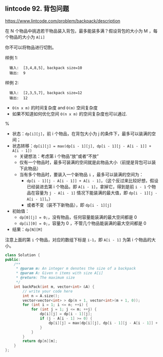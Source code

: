 ## lintcode 92. 背包问题

https://www.lintcode.com/problem/backpack/description

在 N 个物品中挑选若干物品装入背包，最多能装多满？假设背包的大小为 M ，每个物品的大小为 `A[i]`

你不可以将物品进行切割。

样例 1:

```
  输入:  [3,4,8,5], backpack size=10
  输出:  9
```

样例 2:

```
  输入:  [2,3,5,7], backpack size=12
  输出:  12
```

- `O(n x m)` 的时间复杂度 and `O(m)` 空间复杂度
- 如果不知道如何优化空间 `O(n x m)` 的空间复杂度也可以通过.

%

- 状态：`dp[i][j]`，前 i 个物品，在背包大小为 j 的条件下，最多可以装满的空间；
- 状态转移：`dp[i][j] = max(dp[i - 1][j], dp[i - 1][j - A[i - 1]] + A[i - 1])`
  - 关键想法：考虑第 i 个物品“放”或者“不放”
  - 仅有一个物品时，最多可装满的空间就是此物品大小（前提是背包可以装下此物品）
  - 当有多个物品时，要装入一个新物品 `i` ，最多可以装满的空间为：
    - `dp[i - 1][j - A[i - 1]] + A[i - 1]`，（这个反过来比较好想，假设已经装进去第 i 个物品，即 `A[i - 1]`，拿掉它，得到是前 `i - 1` 个物品在容量为 `j - A[i - 1]` 情况下能装满的最大值，即 `dp[i - 1][j - A[i - 1]]`。）
    - 或者不变（装不下新物品），即 `dp[i - 1][j]`
- 初始值：
  - `dp[0][j] = 0;`，没有物品，任何容量能装满的最大空间都是 0
  - `dp[i][0] = 0;`，容量为 0 ，不管几个物品能装满的最大空间都是 0
- 结果：`dp[N][M]`

注意上面的第 `i` 个物品，对应的数组下标是 `i-1`，即 `A[i - 1]` 为第 i 个物品的大小。

```cpp
class Solution {
public:
    /**
     * @param m: An integer m denotes the size of a backpack
     * @param A: Given n items with size A[i]
     * @return: The maximum size
     */
    int backPack(int m, vector<int> &A) {
        // write your code here
        int n = A.size();
        vector<vector<int> > dp(n + 1, vector<int>(m + 1, 0));
        for (int i = 1; i <= n; ++i) {
            for (int j = 1; j <= m; ++j) {
                dp[i][j] = dp[i - 1][j];
                if (j - A[i - 1] >= 0) {
                    dp[i][j] = max(dp[i][j], dp[i - 1][j - A[i - 1]] + A[i - 1]);
                }
            }
        }
        return dp[n][m];
    }
};
```
